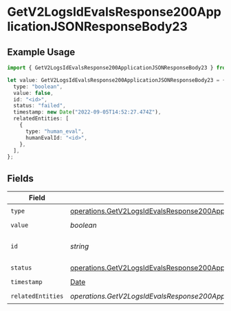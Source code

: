 # GetV2LogsIdEvalsResponse200ApplicationJSONResponseBody23

## Example Usage

```typescript
import { GetV2LogsIdEvalsResponse200ApplicationJSONResponseBody23 } from "orq-poc-typescript-multi-env-version/models/operations";

let value: GetV2LogsIdEvalsResponse200ApplicationJSONResponseBody23 = {
  type: "boolean",
  value: false,
  id: "<id>",
  status: "failed",
  timestamp: new Date("2022-09-05T14:52:27.474Z"),
  relatedEntities: [
    {
      type: "human_eval",
      humanEvalId: "<id>",
    },
  ],
};
```

## Fields

| Field                                                                                                                                                                                                  | Type                                                                                                                                                                                                   | Required                                                                                                                                                                                               | Description                                                                                                                                                                                            |
| ------------------------------------------------------------------------------------------------------------------------------------------------------------------------------------------------------ | ------------------------------------------------------------------------------------------------------------------------------------------------------------------------------------------------------ | ------------------------------------------------------------------------------------------------------------------------------------------------------------------------------------------------------ | ------------------------------------------------------------------------------------------------------------------------------------------------------------------------------------------------------ |
| `type`                                                                                                                                                                                                 | [operations.GetV2LogsIdEvalsResponse200ApplicationJSONResponseBody2Evals7WorkflowRunType](../../models/operations/getv2logsidevalsresponse200applicationjsonresponsebody2evals7workflowruntype.md)     | :heavy_check_mark:                                                                                                                                                                                     | N/A                                                                                                                                                                                                    |
| `value`                                                                                                                                                                                                | *boolean*                                                                                                                                                                                              | :heavy_check_mark:                                                                                                                                                                                     | N/A                                                                                                                                                                                                    |
| `id`                                                                                                                                                                                                   | *string*                                                                                                                                                                                               | :heavy_check_mark:                                                                                                                                                                                     | The id of the resource                                                                                                                                                                                 |
| `status`                                                                                                                                                                                               | [operations.GetV2LogsIdEvalsResponse200ApplicationJSONResponseBody2Evals7WorkflowRunStatus](../../models/operations/getv2logsidevalsresponse200applicationjsonresponsebody2evals7workflowrunstatus.md) | :heavy_check_mark:                                                                                                                                                                                     | N/A                                                                                                                                                                                                    |
| `timestamp`                                                                                                                                                                                            | [Date](https://developer.mozilla.org/en-US/docs/Web/JavaScript/Reference/Global_Objects/Date)                                                                                                          | :heavy_check_mark:                                                                                                                                                                                     | N/A                                                                                                                                                                                                    |
| `relatedEntities`                                                                                                                                                                                      | *operations.GetV2LogsIdEvalsResponse200ApplicationJSONResponseBody2Evals7WorkflowRunRelatedEntities*[]                                                                                                 | :heavy_check_mark:                                                                                                                                                                                     | N/A                                                                                                                                                                                                    |